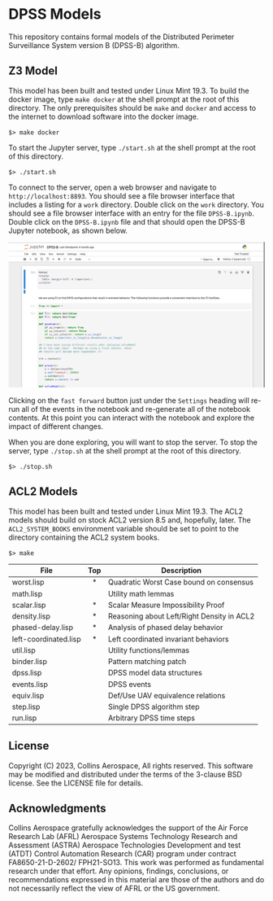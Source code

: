 # DPSS Models

This repository contains formal models of the Distributed Perimeter
Surveillance System version B (DPSS-B) algorithm.

## Z3 Model

This model has been built and tested under Linux Mint 19.3.  To build
the docker image, type `make docker` at the shell prompt at the root
of this directory.  The only prerequisites should be `make` and
`docker` and access to the internet to download software into the
docker image.

```
$> make docker
```

To start the Jupyter server, type `./start.sh` at the shell prompt
at the root of this directory.

```
$> ./start.sh
```

To connect to the server, open a web browser and navigate to
`http://localhost:8893`.  You should see a file browser interface that
includes a listing for a `work` directory.  Double click on the `work`
directory.  You should see a file browser interface with an entry for
the file `DPSS-B.ipynb`.  Double click on the `DPSS-B.ipynb` file and
that should open the DPSS-B Jupyter notebook, as shown below.

![Jupyter Notebook](Notebook.PNG)

Clicking on the `fast forward` button just under the `Settings`
heading will re-run all of the events in the notebook and re-generate
all of the notebook contents.  At this point you can interact with
the notebook and explore the impact of different changes.

When you are done exploring, you will want to stop the server.  To
stop the server, type `./stop.sh` at the shell prompt at the root of
this directory.

```
$> ./stop.sh
```

## ACL2 Models

This model has been built and tested under Linux Mint 19.3.  The ACL2
models should build on stock ACL2 version 8.5 and, hopefully, later.
The `ACL2_SYSTEM_BOOKS` environment variable should be set to point to
the directory containing the ACL2 system books.

```
$> make
```

| File         | Top | Description |
| -------------|:---:|----------------------------------------|
| worst.lisp   | * | Quadratic Worst Case bound on consensus |
| math.lisp    |   | Utility math lemmas |
| scalar.lisp  | * | Scalar Measure Impossibility Proof |
| density.lisp | * | Reasoning about Left/Right Density in ACL2 |
| phased-delay.lisp  | * | Analysis of phased delay behavior |
| left-coordinated.lisp | * | Left coordinated invariant behaviors |
| util.lisp    |   | Utility functions/lemmas |
| binder.lisp  |   | Pattern matching patch |
| dpss.lisp    |   | DPSS model data structures |
| events.lisp  |   | DPSS events |
| equiv.lisp   |   | Def/Use UAV equivalence relations |
| step.lisp    |   | Single DPSS algorithm step |
| run.lisp     |   | Arbitrary DPSS time steps |

## License

Copyright (C) 2023, Collins Aerospace, All rights reserved.  This
software may be modified and distributed under the terms of the
3-clause BSD license.  See the LICENSE file for details.

## Acknowledgments

Collins Aerospace gratefully acknowledges the support of the Air Force
Research Lab (AFRL) Aerospace Systems Technology Research and
Assessment (ASTRA) Aerospace Technologies Development and test (ATDT)
Control Automation Research (CAR) program under contract
FA8650-21-D-2602/ FPH21-SO13.  This work was performed as fundamental
research under that effort.  Any opinions, findings, conclusions, or
recommendations expressed in this material are those of the authors
and do not necessarily reflect the view of AFRL or the US government.
